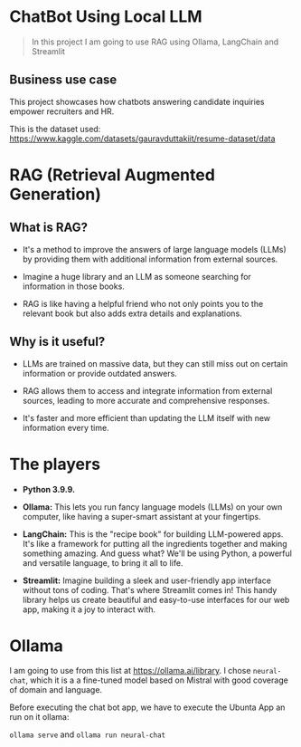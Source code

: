 # ChatBot Using Local LLM

> In this project I am going to use RAG using Ollama, LangChain and Streamlit

## Business use case

This project showcases how chatbots answering candidate inquiries empower recruiters and HR. 

This is the dataset used: https://www.kaggle.com/datasets/gauravduttakiit/resume-dataset/data 

# RAG (Retrieval Augmented Generation)

## What is RAG?

- It's a method to improve the answers of large language models (LLMs) by providing them with additional information from external sources.

- Imagine a huge library and an LLM as someone searching for information in those books.

- RAG is like having a helpful friend who not only points you to the relevant book but also adds extra details and explanations.

## Why is it useful?

- LLMs are trained on massive data, but they can still miss out on certain information or provide outdated answers.

- RAG allows them to access and integrate information from external sources, leading to more accurate and comprehensive responses.

- It's faster and more efficient than updating the LLM itself with new information every time.

# The players

- **Python 3.9.9.**

- **Ollama:** This lets you run fancy language models (LLMs) on your own computer, like having a super-smart assistant at your fingertips. 

- **LangChain:** This is the "recipe book" for building LLM-powered apps. It's like a framework for putting all the ingredients together and making something amazing. And guess what? We'll be using Python, a powerful and versatile language, to bring it all to life.

- **Streamlit:** Imagine building a sleek and user-friendly app interface without tons of coding. That's where Streamlit comes in! This handy library helps us create beautiful and easy-to-use interfaces for our web app, making it a joy to interact with.

# Ollama

I am going to use from this list at https://ollama.ai/library. I chose `neural-chat`, which it is a a fine-tuned model based on Mistral with good coverage of domain and language.

Before executing the chat bot app, we have to execute the Ubunta App an run on it ollama:

`ollama serve` and `ollama run neural-chat`

